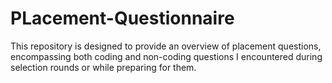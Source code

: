# PLacement-Questionnaire
This repository is designed to provide an overview of placement questions, encompassing both coding and non-coding questions I encountered during selection rounds or while preparing for them.
